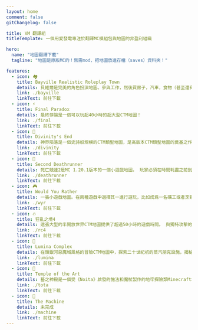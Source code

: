 ```yaml
---
layout: home
comment: false
gitChangelog: false

title: VM 翻譯組
titleTemplate: 一個用愛發電專注於翻譯MC模組包與地圖的非盈利組織

hero:
  name: "地圖翻譯下載"
  tagline: "地圖是原版MC的！無需mod，把地圖放進存檔（saves）資料夾！"

features:
  - icon: 🏘️
    title: Bayville Realistic Roleplay Town
    details: 貝維爾是完美的角色扮演地圖。參與工作，然後買房子，汽車，食物（甚至還有一些客製化食品）等等。該地圖包含120多座獨特的建築和5個城鎮/村莊。
    link: ./bayville
    linkText: 前往下載
  - icon: ⚡
    title: Final Paradox
    details: 最終悖論是一個可以玩超40小時的超大型CTM地圖！
    link: ./final
    linkText: 前往下載
  - icon: 🌠
    title: Divinity's End
    details: 神界隕落是一個史詩般規模的CTM類型地圖，是高版本CTM類型地圖的奠基之作。
    link: ./divinity
    linkText: 前往下載
  - icon: 📍
    title: Second Deathrunner
    details: 死亡競速2是MC 1.20.1版本的一個小遊戲地圖。 玩家必須在時間耗盡之前到達賽道的盡頭！
    link: ./deathrunner
    linkText: 前往下載
  - icon: 🎮︎
    title: Would You Rather
    details: 一張小遊戲地圖。在兩種遊戲中選擇其一進行遊玩，比如成爲一名礦工或者烹飪蘑菇湯。在規定的時間內完成挑戰，可以獲得分數。比賽結束時得分最多者將成爲冠軍！
    link: ./wyr
    linkText: 前往下載
  - icon: 🔥
    title: 狂亂之境4
    details: 這張大型的半開放世界CTM地圖提供了超過50小時的遊戲時間。 與獨特攻擊的客製化怪物搏鬥，打造強大的物品，並深入至暗深淵以獲取16顆水晶。
    link: ./rc4
    linkText: 前往下載
  - icon: 🎃
    title: Lumina Complex
    details: 在類銀河惡魔城風格的冒險CTM地圖中，探索二十世紀初的蒸汽朋克設施，揭秘流明綜合體沒落的原因。
    link: ./lumina
    linkText: 前往下載
  - icon: 🔮
    title: Temple of the Art
    details: 藝之神殿是一個受《Noita》啟發的施法和魔杖製作的地牢探險類Minecraft地圖。
    link: ./tota
    linkText: 前往下載
  - icon: 🔑
    title: The Machine
    details: 未完成
    link: ./machine
    linkText: 前往下載
---
```

